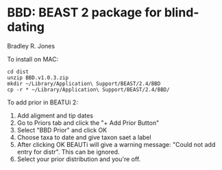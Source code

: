 # BBD: BEAST 2 package for blind-dating

Bradley R. Jones

To install on MAC:

```
cd dist
unzip BBD.v1.0.3.zip
mkdir ~/Library/Application\ Support/BEAST/2.4/BBD
cp -r * ~/Library/Application\ Support/BEAST/2.4/BBD/
```

To add prior in BEATUi 2:

1. Add aligment and tip dates
2. Go to Priors tab and click the "+ Add Prior Button"
3. Select "BBD Prior" and click OK
4. Choose taxa to date and give taxon saet a label
5. After clicking OK BEAUTi will give a warning message: "Could not add entry for distr". This can be ignored.
6. Select your prior distribution and you're off.

